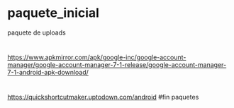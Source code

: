 # paquete_inicial
paquete de uploads
#
https://www.apkmirror.com/apk/google-inc/google-account-manager/google-account-manager-7-1-release/google-account-manager-7-1-android-apk-download/
#
https://quickshortcutmaker.uptodown.com/android
#fin paquetes
